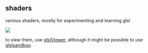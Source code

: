 shaders
---

various shaders, mostly for experimenting and learning glsl

![](screenshots/example01.gif)

to view them, use [glslViewer](https://github.com/patriciogonzalezvivo/glslViewer),
although it might be possible to use [glslsandbox](http://glslsandbox.com).

